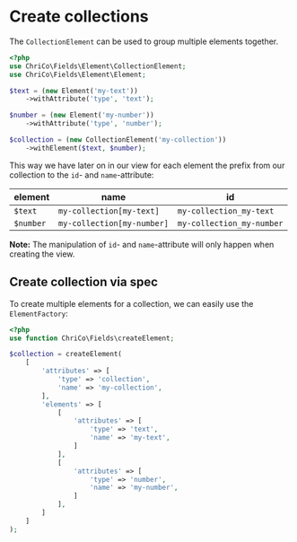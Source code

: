 # Create collections

The `CollectionElement` can be used to group multiple elements together.

```php
<?php
use ChriCo\Fields\Element\CollectionElement;
use ChriCo\Fields\Element\Element;

$text = (new Element('my-text'))
	->withAttribute('type', 'text');

$number = (new Element('my-number'))
	->withAttribute('type', 'number');

$collection = (new CollectionElement('my-collection'))
	->withElement($text, $number);
```

This way we have later on in our view for each element the prefix from our collection to the `id`- and `name`-attribute:

| element   | name                       | id                        |
|-----------|----------------------------|---------------------------|
| `$text`   | `my-collection[my-text]`   | `my-collection_my-text`   |
| `$number` | `my-collection[my-number]` | `my-collection_my-number` |

**Note:** The manipulation of `id`- and `name`-attribute will only happen when creating the view.

## Create collection via spec

To create multiple elements for a collection, we can easily use the `ElementFactory`:

```php
<?php
use function ChriCo\Fields\createElement;

$collection = createElement(
	[
		'attributes' => [
			'type' => 'collection',
			'name' => 'my-collection',
		],
		'elements' => [
			[
				'attributes' => [
					'type' => 'text',
					'name' => 'my-text',
				]
			],
			[
				'attributes' => [
					'type' => 'number',
					'name' => 'my-number',
				]
			],
		]
	]
);
```
